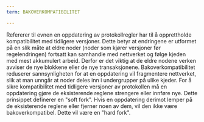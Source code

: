 ```yaml
---
term: BAKOVERKOMPATIBILITET

---
```

Refererer til evnen en oppdatering av protokollregler har til å opprettholde kompatibilitet med tidligere versjoner. Dette betyr at endringene er utformet på en slik måte at eldre noder (noder som kjører versjoner før regelendringen) fortsatt kan samhandle med nettverket og følge kjeden med mest akkumulert arbeid. Derfor er det viktig at de eldre nodene verken avviser de nye blokkene eller de nye transaksjonene. Bakoverkompatibilitet reduserer sannsynligheten for at en oppdatering vil fragmentere nettverket, slik at man unngår at noder deles inn i undergrupper på ulike kjeder. For å sikre kompatibilitet med tidligere versjoner av protokollen må en oppdatering gjøre de eksisterende reglene strengere eller innføre nye. Dette prinsippet definerer en "soft fork". Hvis en oppdatering derimot lemper på de eksisterende reglene eller fjerner noen av dem, vil den ikke være bakoverkompatibel. Dette vil være en "hard fork".